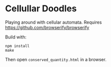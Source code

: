 # Cellullar Doodles

Playing around with cellular automata.
Requires https://github.com/browserify/browserify

Build with:

    npm install
    make

Then open `conserved_quantity.html` in a browser.
